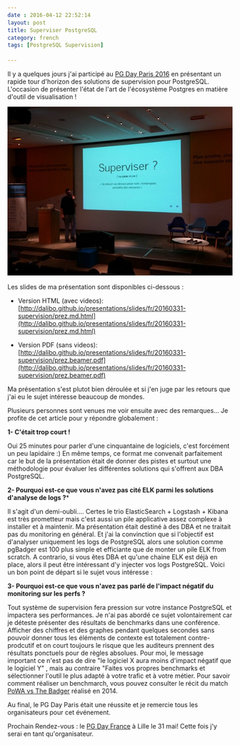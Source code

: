 ```yaml
---
date : 2016-04-12 22:52:14
layout: post
title: Superviser PostgreSQL 
category: french
tags: [PostgreSQL Supervision]

---
```


Il y a quelques jours j'ai participé au [PG Day Paris 2016](http://www.pgday.paris) en présentant un rapide tour d'horizon des solutions de supervision pour PostgreSQL. L'occasion de présenter l'état de l'art de l'écosystème Postgres en matière d'outil de visualisation !

<!-- MORE -->

![](  https://raw.githubusercontent.com/daamien/blog/gh-pages/_images/20160331_pgdayparis_superviser_postgresql.jpg  )

Les slides de ma présentation sont disponibles ci-dessous :

* Version HTML (avec videos): 
[http://dalibo.github.io/presentations/slides/fr/20160331-supervision/prez.md.html](http://dalibo.github.io/presentations/slides/fr/20160331-supervision/prez.md.html)

* Version PDF  (sans videos): 
[http://dalibo.github.io/presentations/slides/fr/20160331-supervision/prez.beamer.pdf](http://dalibo.github.io/presentations/slides/fr/20160331-supervision/prez.beamer.pdf)

Ma présentation s'est plutot bien déroulée et si j'en juge par les retours que j'ai eu le sujet intéresse beaucoup de mondes.

Plusieurs personnes sont venues me voir ensuite avec des remarques... Je profite de cet article pour y répondre globalement :


**1- C'était trop court !**

Oui 25 minutes pour parler d'une cinquantaine de logiciels, c'est forcément un peu lapidaire :) En même temps, ce format me convenait parfaitement car le but de la présentation était de donner des pistes et surtout une méthodologie pour évaluer les différentes solutions qui s'offrent aux DBA PostgreSQL. 

**2- Pourquoi est-ce que vous n'avez pas cité ELK parmi les solutions d'analyse de logs ?***

Il s'agit d'un demi-oubli.... Certes le trio ElasticSearch + Logstash + Kibana est très prometteur mais c'est aussi un pile applicative assez complexe à installer et à maintenir. Ma présentation était destiné à des DBA et ne traitait pas du monitoring en général. Et j'ai la convinction que si l'objectif est d'analyser uniquement les logs de PostgreSQL alors une solution comme pgBadger est 100 plus simple et efficiante que de monter un pile ELK from scratch. A contrario, si vous êtes DBA et qu'une chaine ELK est déjà en place, alors il peut être intéressant d'y injecter vos logs PostgreSQL. Voici un bon point de départ si le sujet vous intéresse : [](http://blog.2ndquadrant.com/redislog-integrating-postgresql-with-logstash-for-devops-real-time-monitoring/) 

**3- Pourquoi est-ce que vous n'avez pas parlé de l'impact négatif du monitoring sur les perfs ?**

Tout système de supervision fera pression sur votre instance PostgreSQL et impactera ses performances. Je n'ai pas abordé ce sujet volontairement car je déteste présenter des résultats de benchmarks dans une conférence. Afficher des chiffres et des graphes pendant quelques secondes sans pouvoir donner tous les éléments de contexte est totalement contre-prodcutif et on court toujours le risque que les auditeurs prennent des résultats ponctuels pour de règles absolues. Pour moi, le message important ce n'est pas de dire "le logiciel X aura moins d'impact négatif que le logiciel Y" , mais au contraire "Faites vos propres benchmarks et sélectionner l'outil le plus adapté à votre trafic et à votre métier. Pour savoir comment réaliser un benchmarch, vous pouvez consulter le récit du match [PoWA vs The Badger](https://github.com/dalibo/powa/wiki/POWA-vs-pgBadger) réalisé en 2014.


Au final, le PG Day Paris était une réussite et je remercie tous les organisateurs pour cet événement. 

Prochain Rendez-vous : le [PG Day France](http://www.pgday.fr) à Lille le 31 mai! Cette fois j'y serai en tant qu'organisateur.



